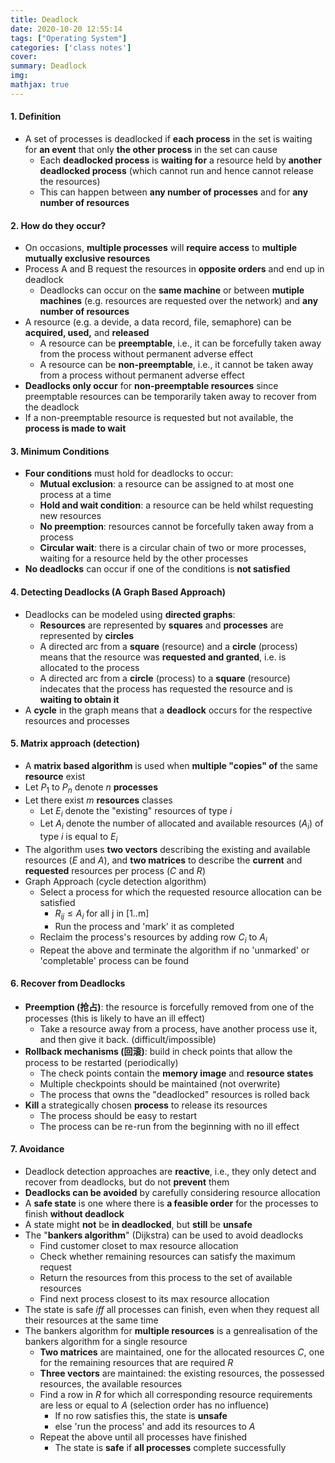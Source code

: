 ```yaml
---
title: Deadlock
date: 2020-10-20 12:55:14
tags: ["Operating System"]
categories: ['class notes']
cover:
summary: Deadlock
img:
mathjax: true
---
```


#### 1. Definition

* A set of processes is deadlocked if **each process** in the set is waiting for **an event** that only **the other process** in the set can cause
  * Each **deadlocked process** is **waiting for** a resource held by **another deadlocked process** (which cannot run and hence cannot release the resources)
  * This can happen between **any number of processes** and for **any number of resources**

#### 2. How do they occur?

* On occasions, **multiple processes** will **require access** to **multiple mutually exclusive resources**
* Process A and B request the resources in **opposite orders** and end up in deadlock
  * Deadlocks can occur on the **same machine** or between **mutiple machines** (e.g. resources are requested over the network) and **any number of resources**
* A resource (e.g. a devide, a data record, file, semaphore) can be **acquired, used,** and **released**
  * A resource can be **preemptable**, i.e., it can be forcefully taken away from the process without permanent adverse effect
  * A resource can be **non-preemptable**, i.e., it cannot be taken away from a process without permanent adverse effect
* **Deadlocks only occur** for **non-preemptable resources** since preemptable resources can be temporarily taken away to recover from the deadlock
* If a non-preemptable resource is requested but not available, the **process is made to wait**

#### 3. Minimum Conditions

* **Four conditions** must hold for deadlocks to occur:
  * **Mutual exclusion**: a resource can be assigned to at most one process at a time
  * **Hold and wait condition**: a resource can be held whilst requesting new resources
  * **No preemption**: resources cannot be forcefully taken away from a process
  * **Circular wait**: there is a circular chain of two or more processes, waiting for a resource held by the other processes
* **No deadlocks** can occur if one of the conditions is **not satisfied**

#### 4. Detecting Deadlocks (A Graph Based Approach)

* Deadlocks can be modeled using **directed graphs**:
  * **Resources** are represented by **squares** and **processes** are represented by **circles**
  * A directed arc from a **square** (resource) and a **circle** (process) means that the resource was **requested and granted**, i.e. is allocated to the process
  * A directed arc from a **circle** (process) to a **square** (resource) indecates that the process has requested the resource and is **waiting to obtain it**
* A **cycle** in the graph means that a **deadlock** occurs for the respective resources and processes

#### 5. Matrix approach (detection)

* A **matrix based algorithm** is used when **multiple "copies" of** the same **resource** exist
* Let $P_1$ to $P_n$ denote $n$ **processes**
* Let there exist $m$ **resources** classes
  * Let $E_i$ denote the "existing" resources of type $i$
  * Let $A_i$ denote the number of allocated and available resources ($A_i$) of type $i$ is equal to $E_i$
* The algorithm uses **two vectors** describing the existing and available resources ($E$ and $A$), and **two matrices** to describe the **current** and **requested** resources per process ($C$ and $R$)
* Graph Approach (cycle detection algorithm)
  * Select a process for which the requested resource allocation can be satisfied
    * $R_{ij}\leq A_i$ for all j in [1..m]
    * Run the process and 'mark' it as completed
  * Reclaim the process's resources by adding row $C_i$ to $A_i$
  * Repeat the above and terminate the algorithm if no 'unmarked' or 'completable' process can be found

#### 6. Recover from Deadlocks

* **Preemption (抢占)**: the resource is forcefully removed from one of the processes (this is likely to have an ill effect)
  * Take a resource away from a process, have another process use it, and then give it back. (difficult/impossible)
* **Rollback mechanisms (回滚)**: build in check points that allow the process to be restarted (periodically)
  * The check points contain the **memory image** and **resource states**
  * Multiple checkpoints should be maintained (not overwrite)
  * The process that owns the "deadlocked" resources is rolled back
* **Kill** a strategically chosen **process** to release its resources
  * The process should be easy to restart
  * The process can be re-run from the beginning with no ill effect

#### 7. Avoidance

* Deadlock detection approaches are **reactive**, i.e., they only detect and recover from deadlocks, but do not **prevent** them
* **Deadlocks can be avoided** by carefully considering resource allocation
* A **safe state** is one where there is **a feasible order** for the processes to finish **without deadlock**
* A state might **not** be **in deadlocked**, but **still** be **unsafe**
* The "**bankers algorithm**" (Dijkstra) can be used to avoid deadlocks
  * Find customer closet to max resource allocation
  * Check whether remaining resources can satisfy the maximum request
  * Return the resources from this process to the set of available resources
  * Find next process closest to its max resource allocation
* The state is safe *iff* all processes can finish, even when they request all their resources at the same time
* The bankers algorithm for **multiple resources** is a genrealisation of the bankers algorithm for a single resource
  * **Two matrices** are maintained, one for the allocated resources $C$, one for the remaining resources that are required $R$
  * **Three vectors** are maintained: the existing resources, the possessed resources, the available resources
  * Find a row in $R$ for which all corresponding resource requirements are less or equal to $A$ (selection order has no influence)
    * If no row satisfies this, the state is **unsafe**
    * else 'run the process' and add its resources to $A$
  * Repeat the above until all processes have finished
    * The state is **safe** if **all processes** complete successfully
